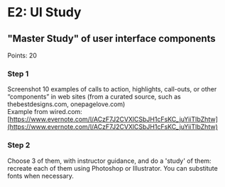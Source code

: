 # E2: UI Study

## "Master Study" of user interface components

Points: 20

### Step 1

Screenshot 10 examples of calls to action, highlights, call-outs, or other “components” in web sites (from a curated source, such as thebestdesigns.com, onepagelove.com)  
Example from wired.com: [https://www.evernote.com/l/ACzF7J2CVXlCSbJH1cFsKC_juYiiTIbZhtw](https://www.evernote.com/l/ACzF7J2CVXlCSbJH1cFsKC_juYiiTIbZhtw)

### Step 2

Choose 3 of them, with instructor guidance, and do a 'study' of them: recreate each of them using Photoshop or Illustrator. You can substitute fonts when necessary.

